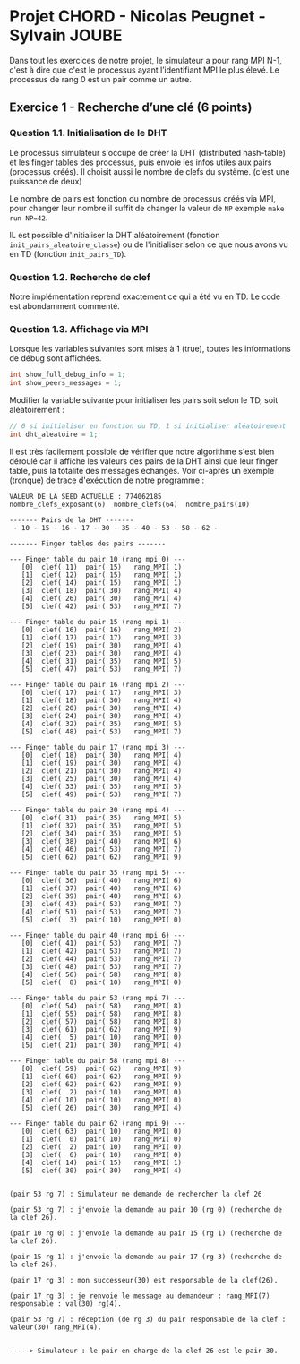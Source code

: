 # Projet CHORD - Nicolas Peugnet - Sylvain JOUBE

Dans tout les exercices de notre projet, le simulateur a pour rang MPI N-1, c'est à dire que c'est le processus ayant l’identifiant MPI le plus élevé. Le processus de rang 0 est un pair comme un autre.  

## Exercice 1 - Recherche d’une clé (6 points)

### Question 1.1. Initialisation de le DHT

Le processus simulateur s'occupe de créer la DHT (distributed hash-table) et les finger tables des processus, puis envoie les infos utiles aux pairs (processus créés). Il choisit aussi le nombre de clefs du système. (c'est une puissance de deux)

Le nombre de pairs est fonction du nombre de processus créés via MPI, pour changer leur nombre il suffit de changer la valeur de `NP` exemple `make run NP=42`.

IL est possible d'initialiser la DHT aléatoirement (fonction `init_pairs_aleatoire_classe`) ou de l'initialiser selon ce que nous avons vu en TD (fonction `init_pairs_TD`).  

### Question 1.2. Recherche de clef

Notre implémentation reprend exactement ce qui a été vu en TD. Le code est abondamment commenté.

### Question 1.3. Affichage via MPI

Lorsque les variables suivantes sont mises à 1 (true), toutes les informations de débug sont affichées.

```c
int show_full_debug_info = 1;
int show_peers_messages = 1;
```

Modifier la variable suivante pour initialiser les pairs soit selon le TD, soit aléatoirement :

```c
// 0 si initialiser en fonction du TD, 1 si initialiser aléatoirement
int dht_aleatoire = 1;
```

Il est très facilement possible de vérifier que notre algorithme s'est bien déroulé car il affiche les valeurs des pairs de la DHT ainsi que leur finger table, puis la totalité des messages échangés. Voir ci-après un exemple (tronqué) de trace d'exécution de notre programme :

```
VALEUR DE LA SEED ACTUELLE : 774062185
nombre_clefs_exposant(6)  nombre_clefs(64)  nombre_pairs(10) 

------- Pairs de la DHT -------
 - 10 - 15 - 16 - 17 - 30 - 35 - 40 - 53 - 58 - 62 - 

------- Finger tables des pairs -------

--- Finger table du pair 10 (rang mpi 0) ---
   [0]  clef( 11)  pair( 15)   rang_MPI( 1)
   [1]  clef( 12)  pair( 15)   rang_MPI( 1)
   [2]  clef( 14)  pair( 15)   rang_MPI( 1)
   [3]  clef( 18)  pair( 30)   rang_MPI( 4)
   [4]  clef( 26)  pair( 30)   rang_MPI( 4)
   [5]  clef( 42)  pair( 53)   rang_MPI( 7)

--- Finger table du pair 15 (rang mpi 1) ---
   [0]  clef( 16)  pair( 16)   rang_MPI( 2)
   [1]  clef( 17)  pair( 17)   rang_MPI( 3)
   [2]  clef( 19)  pair( 30)   rang_MPI( 4)
   [3]  clef( 23)  pair( 30)   rang_MPI( 4)
   [4]  clef( 31)  pair( 35)   rang_MPI( 5)
   [5]  clef( 47)  pair( 53)   rang_MPI( 7)

--- Finger table du pair 16 (rang mpi 2) ---
   [0]  clef( 17)  pair( 17)   rang_MPI( 3)
   [1]  clef( 18)  pair( 30)   rang_MPI( 4)
   [2]  clef( 20)  pair( 30)   rang_MPI( 4)
   [3]  clef( 24)  pair( 30)   rang_MPI( 4)
   [4]  clef( 32)  pair( 35)   rang_MPI( 5)
   [5]  clef( 48)  pair( 53)   rang_MPI( 7)

--- Finger table du pair 17 (rang mpi 3) ---
   [0]  clef( 18)  pair( 30)   rang_MPI( 4)
   [1]  clef( 19)  pair( 30)   rang_MPI( 4)
   [2]  clef( 21)  pair( 30)   rang_MPI( 4)
   [3]  clef( 25)  pair( 30)   rang_MPI( 4)
   [4]  clef( 33)  pair( 35)   rang_MPI( 5)
   [5]  clef( 49)  pair( 53)   rang_MPI( 7)

--- Finger table du pair 30 (rang mpi 4) ---
   [0]  clef( 31)  pair( 35)   rang_MPI( 5)
   [1]  clef( 32)  pair( 35)   rang_MPI( 5)
   [2]  clef( 34)  pair( 35)   rang_MPI( 5)
   [3]  clef( 38)  pair( 40)   rang_MPI( 6)
   [4]  clef( 46)  pair( 53)   rang_MPI( 7)
   [5]  clef( 62)  pair( 62)   rang_MPI( 9)

--- Finger table du pair 35 (rang mpi 5) ---
   [0]  clef( 36)  pair( 40)   rang_MPI( 6)
   [1]  clef( 37)  pair( 40)   rang_MPI( 6)
   [2]  clef( 39)  pair( 40)   rang_MPI( 6)
   [3]  clef( 43)  pair( 53)   rang_MPI( 7)
   [4]  clef( 51)  pair( 53)   rang_MPI( 7)
   [5]  clef(  3)  pair( 10)   rang_MPI( 0)

--- Finger table du pair 40 (rang mpi 6) ---
   [0]  clef( 41)  pair( 53)   rang_MPI( 7)
   [1]  clef( 42)  pair( 53)   rang_MPI( 7)
   [2]  clef( 44)  pair( 53)   rang_MPI( 7)
   [3]  clef( 48)  pair( 53)   rang_MPI( 7)
   [4]  clef( 56)  pair( 58)   rang_MPI( 8)
   [5]  clef(  8)  pair( 10)   rang_MPI( 0)

--- Finger table du pair 53 (rang mpi 7) ---
   [0]  clef( 54)  pair( 58)   rang_MPI( 8)
   [1]  clef( 55)  pair( 58)   rang_MPI( 8)
   [2]  clef( 57)  pair( 58)   rang_MPI( 8)
   [3]  clef( 61)  pair( 62)   rang_MPI( 9)
   [4]  clef(  5)  pair( 10)   rang_MPI( 0)
   [5]  clef( 21)  pair( 30)   rang_MPI( 4)

--- Finger table du pair 58 (rang mpi 8) ---
   [0]  clef( 59)  pair( 62)   rang_MPI( 9)
   [1]  clef( 60)  pair( 62)   rang_MPI( 9)
   [2]  clef( 62)  pair( 62)   rang_MPI( 9)
   [3]  clef(  2)  pair( 10)   rang_MPI( 0)
   [4]  clef( 10)  pair( 10)   rang_MPI( 0)
   [5]  clef( 26)  pair( 30)   rang_MPI( 4)

--- Finger table du pair 62 (rang mpi 9) ---
   [0]  clef( 63)  pair( 10)   rang_MPI( 0)
   [1]  clef(  0)  pair( 10)   rang_MPI( 0)
   [2]  clef(  2)  pair( 10)   rang_MPI( 0)
   [3]  clef(  6)  pair( 10)   rang_MPI( 0)
   [4]  clef( 14)  pair( 15)   rang_MPI( 1)
   [5]  clef( 30)  pair( 30)   rang_MPI( 4)


(pair 53 rg 7) : Simulateur me demande de rechercher la clef 26

(pair 53 rg 7) : j'envoie la demande au pair 10 (rg 0) (recherche de la clef 26).

(pair 10 rg 0) : j'envoie la demande au pair 15 (rg 1) (recherche de la clef 26).

(pair 15 rg 1) : j'envoie la demande au pair 17 (rg 3) (recherche de la clef 26).

(pair 17 rg 3) : mon successeur(30) est responsable de la clef(26).

(pair 17 rg 3) : je renvoie le message au demandeur : rang_MPI(7)  responsable : val(30) rg(4).

(pair 53 rg 7) : réception (de rg 3) du pair responsable de la clef : valeur(30) rang_MPI(4).


-----> Simulateur : le pair en charge de la clef 26 est le pair 30.


```

